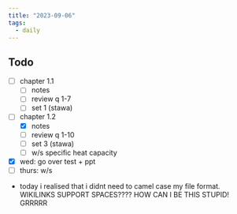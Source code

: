 ```yaml
---
title: "2023-09-06"
tags:
  - daily
---
```

## Todo
- [ ] chapter 1.1
	- [ ] notes
	- [ ] review q 1-7
	- [ ] set 1 (stawa)
- [ ] chapter 1.2
	- [x] notes
	- [ ] review q 1-10
	- [ ] set 3 (stawa)
	- [ ] w/s specific heat capacity
- [x] wed: go over test + ppt
- [ ] thurs: w/s

- today i realised that i didnt need to camel case my file format. WIKILINKS SUPPORT SPACES???? HOW CAN I BE THIS STUPID! GRRRRR